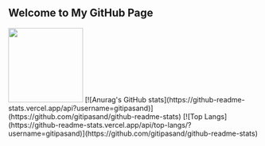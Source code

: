 ## Welcome to My GitHub Page
<img src="https://avatars.githubusercontent.com/u/21143857?v=4" width="150" style="border-radius=100%">
[![Anurag's GitHub stats](https://github-readme-stats.vercel.app/api?username=gitipasand)](https://github.com/gitipasand/github-readme-stats)
[![Top Langs](https://github-readme-stats.vercel.app/api/top-langs/?username=gitipasand)](https://github.com/gitipasand/github-readme-stats)
